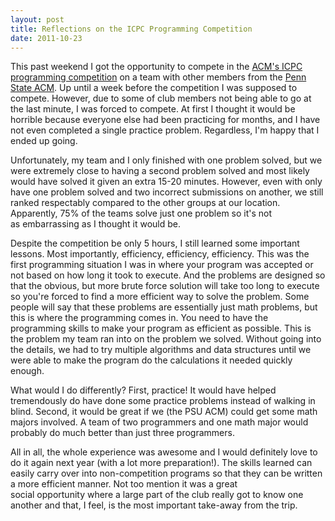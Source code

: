 ```yaml
---
layout: post
title: Reflections on the ICPC Programming Competition
date: 2011-10-23
---
```


This past weekend I got the opportunity to compete in the <a title="&quot;compete&quot;" href="http://cm.baylor.edu/welcome.icpc">ACM's ICPC programming competition</a> on a team with other members from the <a title="Shameless plugs wherever I can put them" href="http://acm.psu.edu">Penn State ACM</a>. Up until a week before the competition I was supposed to compete. However, due to some of club members not being able to go at the last minute, I was forced to compete. At first I thought it would be horrible because everyone else had been practicing for months, and I have not even completed a single practice problem. Regardless, I'm happy that I ended up going.

Unfortunately, my team and I only finished with one problem solved, but we were extremely close to having a second problem solved and most likely would have solved it given an extra 15-20 minutes. However, even with only have one problem solved and two incorrect submissions on another, we still ranked respectably compared to the other groups at our location. Apparently, 75% of the teams solve just one problem so it's not as embarrassing as I thought it would be.

Despite the competition be only 5 hours, I still learned some important lessons. Most importantly, efficiency, efficiency, efficiency. This was the first programming situation I was in where your program was accepted or not based on how long it took to execute. And the problems are designed so that the obvious, but more brute force solution will take too long to execute so you're forced to find a more efficient way to solve the problem. Some people will say that these problems are essentially just math problems, but this is where the programming comes in. You need to have the programming skills to make your program as efficient as possible. This is the problem my team ran into on the problem we solved. Without going into the details, we had to try multiple algorithms and data structures until we were able to make the program do the calculations it needed quickly enough.

<!--more-->

What would I do differently? First, practice! It would have helped tremendously do have done some practice problems instead of walking in blind. Second, it would be great if we (the PSU ACM) could get some math majors involved. A team of two programmers and one math major would probably do much better than just three programmers.

All in all, the whole experience was awesome and I would definitely love to do it again next year (with a lot more preparation!). The skills learned can easily carry over into non-competition programs so that they can be written a more efficient manner. Not too mention it was a great social opportunity where a large part of the club really got to know one another and that, I feel, is the most important take-away from the trip.
